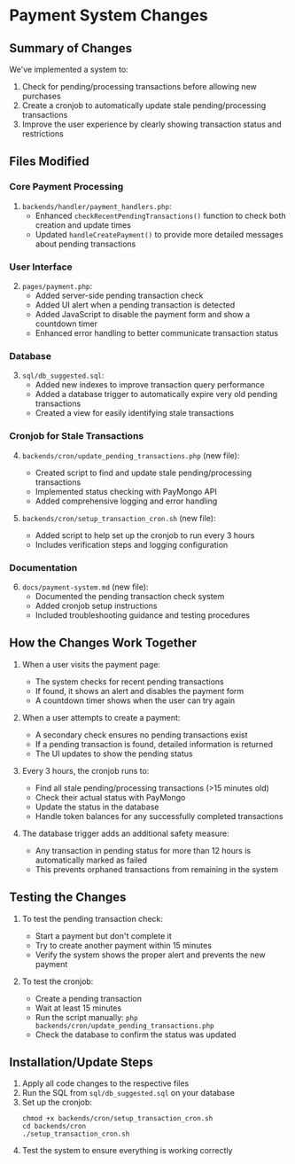# Payment System Changes

## Summary of Changes

We've implemented a system to:
1. Check for pending/processing transactions before allowing new purchases
2. Create a cronjob to automatically update stale pending/processing transactions
3. Improve the user experience by clearly showing transaction status and restrictions

## Files Modified

### Core Payment Processing

1. `backends/handler/payment_handlers.php`:
   - Enhanced `checkRecentPendingTransactions()` function to check both creation and update times
   - Updated `handleCreatePayment()` to provide more detailed messages about pending transactions

### User Interface

2. `pages/payment.php`:
   - Added server-side pending transaction check
   - Added UI alert when a pending transaction is detected
   - Added JavaScript to disable the payment form and show a countdown timer
   - Enhanced error handling to better communicate transaction status

### Database

3. `sql/db_suggested.sql`:
   - Added new indexes to improve transaction query performance
   - Added a database trigger to automatically expire very old pending transactions
   - Created a view for easily identifying stale transactions

### Cronjob for Stale Transactions

4. `backends/cron/update_pending_transactions.php` (new file):
   - Created script to find and update stale pending/processing transactions
   - Implemented status checking with PayMongo API
   - Added comprehensive logging and error handling

5. `backends/cron/setup_transaction_cron.sh` (new file):
   - Added script to help set up the cronjob to run every 3 hours
   - Includes verification steps and logging configuration

### Documentation

6. `docs/payment-system.md` (new file):
   - Documented the pending transaction check system
   - Added cronjob setup instructions
   - Included troubleshooting guidance and testing procedures

## How the Changes Work Together

1. When a user visits the payment page:
   - The system checks for recent pending transactions
   - If found, it shows an alert and disables the payment form
   - A countdown timer shows when the user can try again

2. When a user attempts to create a payment:
   - A secondary check ensures no pending transactions exist
   - If a pending transaction is found, detailed information is returned
   - The UI updates to show the pending status

3. Every 3 hours, the cronjob runs to:
   - Find all stale pending/processing transactions (>15 minutes old)
   - Check their actual status with PayMongo
   - Update the status in the database
   - Handle token balances for any successfully completed transactions

4. The database trigger adds an additional safety measure:
   - Any transaction in pending status for more than 12 hours is automatically marked as failed
   - This prevents orphaned transactions from remaining in the system

## Testing the Changes

1. To test the pending transaction check:
   - Start a payment but don't complete it
   - Try to create another payment within 15 minutes
   - Verify the system shows the proper alert and prevents the new payment

2. To test the cronjob:
   - Create a pending transaction
   - Wait at least 15 minutes
   - Run the script manually: `php backends/cron/update_pending_transactions.php`
   - Check the database to confirm the status was updated

## Installation/Update Steps

1. Apply all code changes to the respective files
2. Run the SQL from `sql/db_suggested.sql` on your database
3. Set up the cronjob:
   ```
   chmod +x backends/cron/setup_transaction_cron.sh
   cd backends/cron
   ./setup_transaction_cron.sh
   ```
4. Test the system to ensure everything is working correctly 